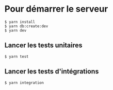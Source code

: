 # Pour démarrer le serveur

```
$ yarn install
$ yarn db:create:dev
$ yarn dev
```

## Lancer les tests unitaires

```
$ yarn test
```

## Lancer les tests d'intégrations

```
$ yarn integration
```
